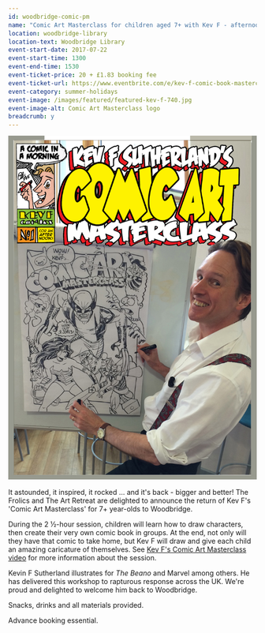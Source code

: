 ```yaml
---
id: woodbridge-comic-pm
name: "Comic Art Masterclass for children aged 7+ with Kev F - afternoon session"
location: woodbridge-library
location-text: Woodbridge Library
event-start-date: 2017-07-22
event-start-time: 1300
event-end-time: 1530
event-ticket-price: 20 + £1.83 booking fee
event-ticket-url: https://www.eventbrite.com/e/kev-f-comic-book-masterclass-tickets-35398991336?aff=es2
event-category: summer-holidays
event-image: /images/featured/featured-kev-f-740.jpg
event-image-alt: Comic Art Masterclass logo
breadcrumb: y
---
```


![Kev F](/images/featured/featured-kev-f.jpg)

It astounded, it inspired, it rocked ... and it's back - bigger and better! The Frolics and The Art Retreat are delighted to announce the return of Kev F's 'Comic Art Masterclass' for 7+ year-olds to Woodbridge.

During the 2 &frac12;-hour session, children will learn how to draw characters, then create their very own comic book in groups. At the end, not only will they have that comic to take home, but Kev F will draw and give each child an amazing caricature of themselves. See [Kev F's Comic Art Masterclass video](https://www.youtube.com/watch?v=gRK4YKUhAXM) for more information about the session.

Kevin F Sutherland illustrates for <cite>The Beano</cite> and Marvel among others. He has delivered this workshop to rapturous response across the UK. We're proud and delighted to welcome him back to Woodbridge.

Snacks, drinks and all materials provided.

Advance booking essential.
